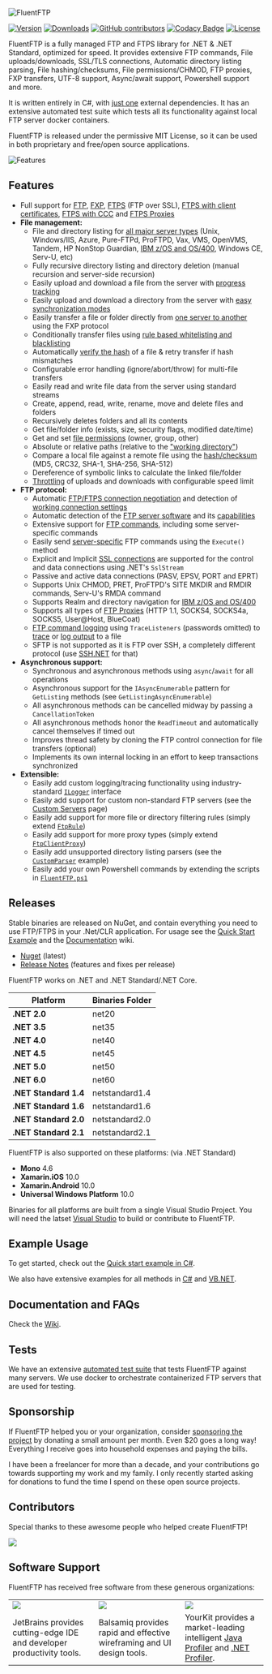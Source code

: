 
![FluentFTP](https://github.com/robinrodricks/FluentFTP/raw/master/.github/logo-new.png)

[![Version](https://img.shields.io/nuget/vpre/FluentFTP.svg)](https://www.nuget.org/packages/FluentFTP)
[![Downloads](https://img.shields.io/nuget/dt/FluentFTP.svg)](https://www.nuget.org/packages/FluentFTP)
[![GitHub contributors](https://img.shields.io/github/contributors/robinrodricks/FluentFTP.svg)](https://github.com/robinrodricks/FluentFTP/graphs/contributors)
[![Codacy Badge](https://app.codacy.com/project/badge/Grade/8bc33aa55cb8494da3a7a07dba5316f7)](https://www.codacy.com/gh/robinrodricks/FluentFTP/dashboard)
[![License](https://img.shields.io/github/license/robinrodricks/FluentFTP.svg)](https://github.com/robinrodricks/FluentFTP/blob/master/LICENSE.TXT)

FluentFTP is a fully managed FTP and FTPS library for .NET & .NET Standard, optimized for speed. It provides extensive FTP commands, File uploads/downloads, SSL/TLS connections, Automatic directory listing parsing, File hashing/checksums, File permissions/CHMOD, FTP proxies, FXP transfers, UTF-8 support, Async/await support, Powershell support and more.

It is written entirely in C#, with [just one](Microsoft.Extensions.Logging.Abstractions) external dependencies. It has an extensive automated test suite which tests all its functionality against local FTP server docker containers.

FluentFTP is released under the permissive MIT License, so it can be used in both proprietary and free/open source applications. 

![Features](https://github.com/robinrodricks/FluentFTP/raw/master/.github/features-4.png)


## Features

  - Full support for [FTP](https://github.com/robinrodricks/FluentFTP/wiki/FTP-Support), [FXP](https://github.com/robinrodricks/FluentFTP/wiki/FXP-Server-To-Server#how-does-fxp-transfer-work), [FTPS](https://github.com/robinrodricks/FluentFTP/wiki/FTP-Connection#faq_ftps) (FTP over SSL), [FTPS with client certificates](https://github.com/robinrodricks/FluentFTP/wiki/FTP-Connection#faq_certs), [FTPS with CCC](https://github.com/robinrodricks/FluentFTP/wiki/FTP-Connection#faq_ccc) and [FTPS Proxies](https://github.com/robinrodricks/FluentFTP/wiki/FTPS-Proxies)
  - **File management:**
    - File and directory listing for [all major server types](https://github.com/robinrodricks/FluentFTP/wiki/Directory-Listing#faq_listings) (Unix, Windows/IIS, Azure, Pure-FTPd, ProFTPD, Vax, VMS, OpenVMS, Tandem, HP NonStop Guardian, [IBM z/OS and OS/400](https://github.com/robinrodricks/FluentFTP/wiki/IBM-zOS-and-OS-400-Support), Windows CE, Serv-U, etc)
	- Fully recursive directory listing and directory deletion (manual recursion and server-side recursion)
    - Easily upload and download a file from the server with [progress tracking](https://github.com/robinrodricks/FluentFTP/wiki/File-Transfer#how-can-i-track-the-progress-of-file-transfers)
    - Easily upload and download a directory from the server with [easy synchronization modes](https://github.com/robinrodricks/FluentFTP/wiki/Directory-Transfer#what-is-the-difference-between-the-mirror-and-update-modes)
	- Easily transfer a file or folder directly from [one server to another](https://github.com/robinrodricks/FluentFTP/wiki/FXP-Server-To-Server#how-does-fxp-transfer-work) using the FXP protocol
	- Conditionally transfer files using [rule based whitelisting and blacklisting](https://github.com/robinrodricks/FluentFTP/wiki/Rules#what-kinds-of-rules-are-supported-and-how-do-rules-work)
    - Automatically [verify the hash](https://github.com/robinrodricks/FluentFTP/wiki/File-Hashing#faq_verifyhash) of a file & retry transfer if hash mismatches
    - Configurable error handling (ignore/abort/throw) for multi-file transfers
    - Easily read and write file data from the server using standard streams
    - Create, append, read, write, rename, move and delete files and folders
    - Recursively deletes folders and all its contents
    - Get file/folder info (exists, size, security flags, modified date/time)
    - Get and set [file permissions](https://github.com/robinrodricks/FluentFTP/wiki/File-Permissions) (owner, group, other)
    - Absolute or relative paths (relative to the ["working directory"](https://github.com/robinrodricks/FluentFTP/wiki/File-Management))
    - Compare a local file against a remote file using the [hash/checksum](https://github.com/robinrodricks/FluentFTP/wiki/File-Hashing#faq_comparefile) (MD5, CRC32, SHA-1, SHA-256, SHA-512)
    - Dereference of symbolic links to calculate the linked file/folder
	- [Throttling](https://github.com/robinrodricks/FluentFTP/wiki/File-Transfer#faq_throttle) of uploads and downloads with configurable speed limit
  - **FTP protocol:**
    - Automatic [FTP/FTPS connection negotiation](https://github.com/robinrodricks/FluentFTP/wiki/Automatic-Connection#faq_autoconnect) and detection of [working connection settings](https://github.com/robinrodricks/FluentFTP/wiki/Automatic-Connection#faq_autodetect)
    - Automatic detection of the [FTP server software](https://github.com/robinrodricks/FluentFTP/wiki/Server-Information#faq_servertype) and its [capabilities](https://github.com/robinrodricks/FluentFTP/wiki/Server-Information#faq_serverspecific)
    - Extensive support for [FTP commands](https://github.com/robinrodricks/FluentFTP/wiki/FTP-Support), including some server-specific commands
    - Easily send [server-specific](https://github.com/robinrodricks/FluentFTP/issues/88) FTP commands using the `Execute()` method
    - Explicit and Implicit [SSL connections](https://github.com/robinrodricks/FluentFTP/wiki/FTP-Connection#faq_ftps) are supported for the control and data connections using .NET's `SslStream`
    - Passive and active data connections (PASV, EPSV, PORT and EPRT)
    - Supports Unix CHMOD, PRET, ProFTPD's SITE MKDIR and RMDIR commands, Serv-U's RMDA command
    - Supports Realm and directory navigation for [IBM z/OS and OS/400](https://github.com/robinrodricks/FluentFTP/wiki/IBM-zOS-and-OS-400-Support)
    - Supports all types of [FTP Proxies](https://github.com/robinrodricks/FluentFTP/wiki/FTPS-Proxies) (HTTP 1.1, SOCKS4, SOCKS4a, SOCKS5, User@Host, BlueCoat)
    - [FTP command logging](https://github.com/robinrodricks/FluentFTP/wiki/Logging#faq_log) using `TraceListeners` (passwords omitted) to [trace](https://github.com/robinrodricks/FluentFTP/wiki/Logging#faq_trace) or [log output](https://github.com/robinrodricks/FluentFTP/wiki/Logging#faq_logfile) to a file
    - SFTP is not supported as it is FTP over SSH, a completely different protocol (use [SSH.NET](https://github.com/sshnet/SSH.NET) for that)
  - **Asynchronous support:**
    - Synchronous and asynchronous methods using `async`/`await` for all operations
    - Asynchronous support for the `IAsyncEnumerable` pattern for `GetListing` methods (see `GetListingAsyncEnumerable`)
    - All asynchronous methods can be cancelled midway by passing a `CancellationToken`
    - All asynchronous methods honor the `ReadTimeout` and automatically cancel themselves if timed out
    - Improves thread safety by cloning the FTP control connection for file transfers (optional)
    - Implements its own internal locking in an effort to keep transactions synchronized
  - **Extensible:**
    - Easily add custom logging/tracing functionality using industry-standard [`ILogger`](https://docs.microsoft.com/en-us/dotnet/api/microsoft.extensions.logging.ilogger?view=dotnet-plat-ext-6.0) interface
    - Easily add support for custom non-standard FTP servers (see the [Custom Servers](https://github.com/robinrodricks/FluentFTP/wiki/Custom-Servers) page)
    - Easily add support for more file or directory filtering rules (simply extend [`FtpRule`](https://github.com/robinrodricks/FluentFTP/wiki/Class-FtpRule))
    - Easily add support for more proxy types (simply extend [`FtpClientProxy`](https://github.com/robinrodricks/FluentFTP/blob/master/FluentFTP/Proxy/FtpClientProxy.cs))
    - Easily add unsupported directory listing parsers (see the [`CustomParser`](https://github.com/robinrodricks/FluentFTP/blob/master/FluentFTP.CSharpExamples/CustomParser.cs) example)
	- Easily add your own Powershell commands by extending the scripts in [`FluentFTP.ps1`](https://github.com/robinrodricks/FluentFTP/wiki/Powershell)

	
## Releases

Stable binaries are released on NuGet, and contain everything you need to use FTP/FTPS in your .Net/CLR application. For usage see the [Quick Start Example](https://github.com/robinrodricks/FluentFTP/wiki/Quick-Start-Example) and the [Documentation](https://github.com/robinrodricks/FluentFTP/wiki) wiki.

  - [Nuget](https://www.nuget.org/packages/FluentFTP) (latest)
  - [Release Notes](https://github.com/robinrodricks/FluentFTP/blob/master/RELEASES.md) (features and fixes per release)

FluentFTP works on .NET and .NET Standard/.NET Core.

| Platform      		| Binaries Folder	| 
|---------------		|-----------		|
| **.NET 2.0**      	| net20     		| 
| **.NET 3.5**      	| net35     		| 
| **.NET 4.0**      	| net40     		| 
| **.NET 4.5**      	| net45     		| 
| **.NET 5.0**      	| net50     		| 
| **.NET 6.0**      	| net60     		| 
| **.NET Standard 1.4** | netstandard1.4	| 
| **.NET Standard 1.6** | netstandard1.6	| 
| **.NET Standard 2.0** | netstandard2.0	| 
| **.NET Standard 2.1** | netstandard2.1	| 

FluentFTP is also supported on these platforms: (via .NET Standard)

  - **Mono** 4.6
  - **Xamarin.iOS** 10.0
  - **Xamarin.Android** 10.0
  - **Universal Windows Platform** 10.0

Binaries for all platforms are built from a single Visual Studio Project. You will need the latset [Visual Studio](https://visualstudio.microsoft.com/downloads/) to build or contribute to FluentFTP.


## Example Usage

To get started, check out the [Quick start example in C#](https://github.com/robinrodricks/FluentFTP/wiki/Quick-Start-Example).

We also have extensive examples for all methods in [C#](https://github.com/robinrodricks/FluentFTP/tree/master/FluentFTP.CSharpExamples) and [VB.NET](https://github.com/robinrodricks/FluentFTP/tree/master/FluentFTP.VBExamples).

## Documentation and FAQs

Check the [Wiki](https://github.com/robinrodricks/FluentFTP/wiki).

## Tests

We have an extensive [automated test suite](https://github.com/robinrodricks/FluentFTP/wiki/Automated-Testing) that tests FluentFTP against many servers. We use docker to orchestrate containerized FTP servers that are used for testing.


## Sponsorship

If FluentFTP helped you or your organization, consider [sponsoring the project](https://github.com/sponsors/robinrodricks) by donating a small amount per month. Even $20 goes a long way! Everything I receive goes into household expenses and paying the bills. 

I have been a freelancer for more than a decade, and your contributions go towards supporting my work and my family. I only recently started asking for donations to fund the time I spend on these open source projects. 

## Contributors

Special thanks to these awesome people who helped create FluentFTP!

<!---
https://contributors-img.firebaseapp.com/image?repo=robinrodricks/FluentFTP
-->

<a href="https://github.com/robinrodricks/FluentFTP/graphs/contributors">
  <img src="https://github.com/robinrodricks/FluentFTP/raw/master/.github/contributors.png" />
</a>

## Software Support

FluentFTP has received free software from these generous organizations:

<table>
<tr>
	<td width="200px">
		<a href="https://www.jetbrains.com/">
		<img src="https://github.com/robinrodricks/FluentFTP/raw/master/.github/jetbrains-logo.png" />
		</a>
	</td>
	<td width="200px">
		<a href="https://www.balsamiq.com/">
		<img src="https://github.com/robinrodricks/FluentFTP/raw/master/.github/balsamiq-logo.png" />
		</a>
	</td>
	<td width="200px">
		<a href="https://www.yourkit.com/">
		<img src="https://github.com/robinrodricks/FluentFTP/raw/master/.github/yourkit-logo.png" />
		</a>
	</td>
</tr>
<tr>
	<td width="200px">
		JetBrains provides cutting-edge IDE and developer productivity tools.
	</td>
	<td width="200px">
		Balsamiq provides rapid and effective wireframing and UI design tools.
	</td>
	<td width="200px">
		YourKit provides a market-leading intelligent <a href="https://www.yourkit.com/features/">Java Profiler</a> and <a href="https://www.yourkit.com/dotnet/features/">.NET Profiler</a>.
	</td>
</tr>
</table>
